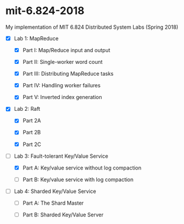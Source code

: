 # mit-6.824-2018
My implementation of MIT 6.824 Distributed System Labs (Spring 2018)

- [x] Lab 1: MapReduce

    - [x] Part I: Map/Reduce input and output
    
    - [x] Part II: Single-worker word count
    
    - [x] Part III: Distributing MapReduce tasks
    
    - [x] Part IV: Handling worker failures
    
    - [x] Part V: Inverted index generation

- [x] Lab 2: Raft

    - [x] Part 2A
    
    - [x] Part 2B
    
    - [x] Part 2C

- [ ] Lab 3: Fault-tolerant Key/Value Service

    - [x] Part A: Key/value service without log compaction
    
    - [ ] Part B: Key/value service with log compaction
    
- [ ] Lab 4: Sharded Key/Value Service

    - [ ] Part A: The Shard Master
    
    - [ ] Part B: Sharded Key/Value Server
